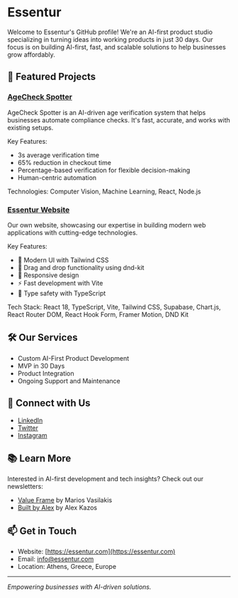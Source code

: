 # Essentur

Welcome to Essentur's GitHub profile! We're an AI-first product studio specializing in turning ideas into working products in just 30 days. Our focus is on building AI-first, fast, and scalable solutions to help businesses grow affordably.

## 🚀 Featured Projects

### [AgeCheck Spotter](https://github.com/alex-kazos/age-check-spotter)

AgeCheck Spotter is an AI-driven age verification system that helps businesses automate compliance checks. It's fast, accurate, and works with existing setups.

Key Features:
- 3s average verification time
- 65% reduction in checkout time
- Percentage-based verification for flexible decision-making
- Human-centric automation

Technologies: Computer Vision, Machine Learning, React, Node.js

### [Essentur Website](https://github.com/Essentur/essentur)

Our own website, showcasing our expertise in building modern web applications with cutting-edge technologies.

Key Features:
- 🎨 Modern UI with Tailwind CSS
- 🔄 Drag and drop functionality using dnd-kit
- 📱 Responsive design
- ⚡ Fast development with Vite
- 🎯 Type safety with TypeScript

Tech Stack: React 18, TypeScript, Vite, Tailwind CSS, Supabase, Chart.js, React Router DOM, React Hook Form, Framer Motion, DND Kit

## 🛠️ Our Services

- Custom AI-First Product Development
- MVP in 30 Days
- Product Integration
- Ongoing Support and Maintenance

## 🤝 Connect with Us

- [LinkedIn](https://www.linkedin.com/company/essenturhq/)
- [Twitter](https://x.com/EssenturHQ)
- [Instagram](https://www.instagram.com/essenturhq/)

## 📚 Learn More

Interested in AI-first development and tech insights? Check out our newsletters:

- [Value Frame](https://valueframe.substack.com) by Marios Vasilakis
- [Built by Alex](https://alexkazos.substack.com) by Alex Kazos

## 📫 Get in Touch

- Website: [https://essentur.com](https://essentur.com)
- Email: info@essentur.com
- Location: Athens, Greece, Europe

---
*Empowering businesses with AI-driven solutions.*

